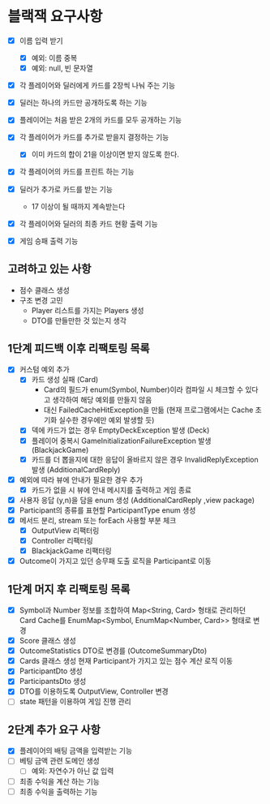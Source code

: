 # 블랙잭 요구사항

- [x] 이름 입력 받기
    - [x] 예외: 이름 중복
    - [x] 예외: null, 빈 문자열
- [x] 각 플레이어와 딜러에게 카드를 2장씩 나눠 주는 기능
- [x] 딜러는 하나의 카드만 공개하도록 하는 기능
- [x] 플레이어는 처음 받은 2개의 카드를 모두 공개하는 기능
- [x] 각 플레이어가 카드를 추가로 받을지 결정하는 기능
    - [x] 이미 카드의 합이 21을 이상이면 받지 않도록 한다.
- [x] 각 플레이어의 카드를 프린트 하는 기능
- [x] 딜러가 추가로 카드를 받는 기능
    - 17 이상이 될 때까지 계속받는다

- [x] 각 플레이어와 딜러의 최종 카드 현황 출력 기능
- [x] 게임 승패 출력 기능

## 고려하고 있는 사항

- 점수 클래스 생성
- 구조 변경 고민
    - Player 리스트를 가지는 Players 생성
    - DTO를 만들만한 것 있는지 생각

## 1단계 피드백 이후 리팩토링 목록

- [x] 커스텀 예외 추가
    - [x] 카드 생성 실패 (Card)
        - Card의 필드가 enum(Symbol, Number)이라 컴파일 시 체크할 수 있다고 생각하여 해당 예외를 만들지 않음
        - 대신 FailedCacheHitException을 만듦 (현재 프로그램에서는 Cache 초기화 실수한 경우에만 예외 발생할 듯)
    - [x] 덱에 카드가 없는 경우 EmptyDeckException 발생 (Deck)
    - [x] 플레이어 중복시 GameInitializationFailureException 발생 (BlackjackGame)
    - [x] 카드를 더 뽑을지에 대한 응답이 올바르지 않은 경우 InvalidReplyException 발생 (AdditionalCardReply)
- [x] 예외에 따라 뷰에 안내가 필요한 경우 추가
    - [x] 카드가 없을 시 뷰에 안내 메시지를 출력하고 게임 종료
- [x] 사용자 응답 (y,n)을 담을 enum 생성 (AdditionalCardReply ,view package)
- [x] Participant의 종류를 표현할 ParticipantType enum 생성
- [x] 메서드 분리, stream 또는 forEach 사용할 부분 체크
    - [x] OutputView 리팩터링
    - [x] Controller 리팩터링
    - [x] BlackjackGame 리팩터링
- [x] Outcome이 가지고 있던 승무패 도출 로직을 Participant로 이동

## 1단계 머지 후 리팩토링 목록

- [x] Symbol과 Number 정보를 조합하여 Map<String, Card> 형태로 관리하던 Card Cache를 EnumMap<Symbol, EnumMap<Number, Card>> 형태로 변경
- [x] Score 클래스 생성
- [x] OutcomeStatistics DTO로 변경를 (OutcomeSummaryDto)
- [x] Cards 클래스 생성 현재 Participant가 가지고 있는 점수 계산 로직 이동
- [x] ParticipantDto 생성
- [x] ParticipantsDto 생성
- [x] DTO를 이용하도록 OutputView, Controller 변경
- [ ] state 패턴을 이용하여 게임 진행 관리

## 2단계 추가 요구 사항

- [x] 플레이어의 배팅 금액을 입력받는 기능
- [ ] 베팅 금액 관련 도메인 생성
    - [ ] 예외: 자연수가 아닌 값 입력
- [ ] 최종 수익을 계산 하는 기능
- [ ] 최종 수익을 출력하는 기능
